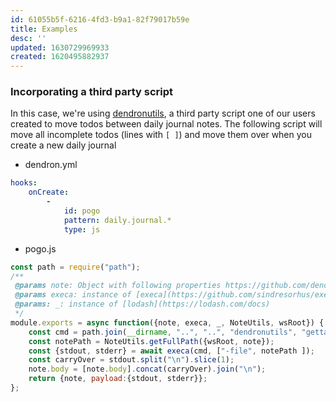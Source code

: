 ```yaml
---
id: 61055b5f-6216-4fd3-b9a1-82f79017b59e
title: Examples
desc: ''
updated: 1630729969933
created: 1620495882937
---
```


### Incorporating a third party script

In this case, we're using [dendronutils](https://github.com/kalyan02/dendronutils), a third party script one of our users created to move todos between daily journal notes. The following script will move all incomplete todos (lines with `[ ]`) and move them over when you create a new daily journal


- dendron.yml
```yml
hooks:
    onCreate:
        -
            id: pogo
            pattern: daily.journal.*
            type: js
```

- pogo.js
```js
const path = require("path");
/**
 @params note: Object with following properties https://github.com/dendronhq/dendron/blob/master/packages/common-all/src/types/typesv2.ts
 @params execa: instance of [execa](https://github.com/sindresorhus/execa#execacommandcommand-options)
 @params: _: instance of [lodash](https://lodash.com/docs)
 */
module.exports = async function({note, execa, _, NoteUtils, wsRoot}) {
    const cmd = path.join(__dirname, "..", "..", "dendronutils", "gettasks")
    const notePath = NoteUtils.getFullPath({wsRoot, note});
    const {stdout, stderr} = await execa(cmd, ["-file", notePath ]);
    const carryOver = stdout.split("\n").slice(1);
    note.body = [note.body].concat(carryOver).join("\n");
    return {note, payload:{stdout, stderr}};
};
```
